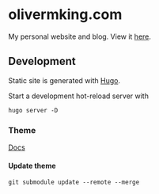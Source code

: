# olivermking.com

My personal website and blog. View it [here](https://www.olivermking.com).

## Development

Static site is generated with [Hugo](https://gohugo.io/).

Start a development hot-reload server with

```shell
hugo server -D
```

### Theme

[Docs](https://github.com/adityatelange/hugo-PaperMod/wiki/)

#### Update theme

```shell
git submodule update --remote --merge
```
